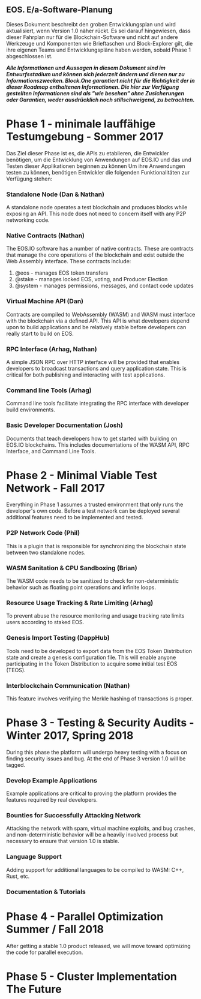 ## EOS. E/a-Software-Planung

Dieses Dokument beschreibt den groben Entwicklungsplan und wird aktualisiert, wenn Version 1.0 näher rückt. Es sei darauf hingewiesen, dass dieser Fahrplan nur für die Blockchain-Software und nicht auf andere Werkzeuge und Komponenten wie Brieftaschen und Block-Explorer gilt, die ihre eigenen Teams und Entwicklungspläne haben werden, sobald Phase 1 abgeschlossen ist.

***Alle Informationen und Aussagen in diesem Dokument sind im Entwurfsstadium und können sich jederzeit ändern und dienen nur zu Informationszwecken. Block.One garantiert nicht für die Richtigkeit der in dieser Roadmap enthaltenen Informationen. Die hier zur Verfügung gestellten Informationen sind als "wie besehen" ohne Zusicherungen oder Garantien, weder ausdrücklich noch stillschweigend, zu betrachten.***

# Phase 1 - minimale lauffähige Testumgebung - Sommer 2017

Das Ziel dieser Phase ist es, die APIs zu etablieren, die Entwickler benötigen, um die Entwicklung von Anwendungen auf EOS.IO und das und Testen dieser Applikationen beginnen zu können Um ihre Anwendungen testen zu können, benötigen Entwickler die folgenden Funktionalitäten zur Verfügung stehen:

### Standalone Node (Dan & Nathan)

A standalone node operates a test blockchain and produces blocks while exposing an API. This node does not need to concern itself with any P2P networking code.

### Native Contracts (Nathan)

The EOS.IO software has a number of native contracts. These are contracts that manage the core operations of the blockchain and exist outside the Web Assembly interface. These contracts include:

1. @eos - manages EOS token transfers
2. @stake - manages locked EOS, voting, and Producer Election
3. @system - manages permissions, messages, and contact code updates

### Virtual Machine API (Dan)

Contracts are compiled to WebAssembly (WASM) and WASM must interface with the blockchain via a defined API. This API is what developers depend upon to build applications and be relatively stable before developers can really start to build on EOS.

### RPC Interface (Arhag, Nathan)

A simple JSON RPC over HTTP interface will be provided that enables developers to broadcast transactions and query application state. This is critical for both publishing and interacting with test applications.

### Command line Tools (Arhag)

Command line tools facilitate integrating the RPC interface with developer build environments.

### Basic Developer Documentation (Josh)

Documents that teach developers how to get started with building on EOS.IO blockchains. This includes documentations of the WASM API, RPC Interface, and Command Line Tools.

# Phase 2 - Minimal Viable Test Network - Fall 2017

Everything in Phase 1 assumes a trusted environment that only runs the developer's own code. Before a test network can be deployed several additional features need to be implemented and tested.

### P2P Network Code (Phil)

This is a plugin that is responsible for synchronizing the blockchain state between two standalone nodes.

### WASM Sanitation & CPU Sandboxing (Brian)

The WASM code needs to be sanitized to check for non-deterministic behavior such as floating point operations and infinite loops.

### Resource Usage Tracking & Rate Limiting (Arhag)

To prevent abuse the resource monitoring and usage tracking rate limits users according to staked EOS.

### Genesis Import Testing (DappHub)

Tools need to be developed to export data from the EOS Token Distribution state and create a genesis configuration file. This will enable anyone participating in the Token Distribution to acquire some initial test EOS (TEOS).

### Interblockchain Communication (Nathan)

This feature involves verifying the Merkle hashing of transactions is proper.

# Phase 3 - Testing & Security Audits - Winter 2017, Spring 2018

During this phase the platform will undergo heavy testing with a focus on finding security issues and bug. At the end of Phase 3 version 1.0 will be tagged.

### Develop Example Applications

Example applications are critical to proving the platform provides the features required by real developers.

### Bounties for Successfully Attacking Network

Attacking the network with spam, virtual machine exploits, and bug crashes, and non-deterministic behavior will be a heavily involved process but necessary to ensure that version 1.0 is stable.

### Language Support

Adding support for additional languages to be compiled to WASM: C++, Rust, etc.

### Documentation & Tutorials

# Phase 4 - Parallel Optimization Summer / Fall 2018

After getting a stable 1.0 product released, we will move toward optimizing the code for parallel execution.

# Phase 5 - Cluster Implementation The Future
